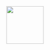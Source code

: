 <div id="header" align="center">
  <img src="https://media0.giphy.com/media/v1.Y2lkPTc5MGI3NjExM3ZmZnN6dGZjdXlwY2YyM3NqaDUzanN0NjZjbWVhc2N1dTIxMnpoMSZlcD12MV9pbnRlcm5hbF9naWZfYnlfaWQmY3Q9Zw/4ilFRqgbzbx4c/giphy.gif" width="100"/>
</div>

